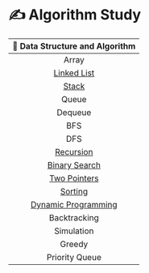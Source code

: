 # ✍️ Algorithm Study

|                                    🧩 Data Structure and Algorithm                                |
| :-------------------------------------------------------------------------------------------------: |
|                                                Array                                                |
|         [Linked List](https://github.com/eunnbi/algorithm/blob/main/linked%20list/STUDY.md)         |
|                [Stack](https://github.com/eunnbi/algorithm/blob/main/stack/STUDY.md)                |
|                                                Queue                                                |
|                                               Dequeue                                               |
|                                                 BFS                                                 |
|                                                 DFS                                                 |
|            [Recursion](https://github.com/eunnbi/algorithm/blob/main/recursion/STUDY.md)            |
|       [Binary Search](https://github.com/eunnbi/algorithm/blob/main/binary%20search/STUDY.md)       |
|            [Two Pointers](https://github.com/eunnbi/algorithm/tree/main/two%20pointers)             |
|              [Sorting](https://github.com/eunnbi/algorithm/blob/main/sorting/STUDY.md)              |
| [Dynamic Programming](https://github.com/eunnbi/algorithm/blob/main/dynamic%20programming/STUDY.md) |
|                                            Backtracking                                             |
|                                             Simulation                                              |
|                                               Greedy                                                |
|                                           Priority Queue                                            |
